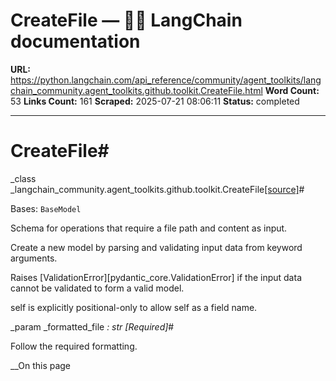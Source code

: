 # CreateFile — 🦜🔗 LangChain  documentation

**URL:** https://python.langchain.com/api_reference/community/agent_toolkits/langchain_community.agent_toolkits.github.toolkit.CreateFile.html
**Word Count:** 53
**Links Count:** 161
**Scraped:** 2025-07-21 08:06:11
**Status:** completed

---

# CreateFile\#

_class _langchain\_community.agent\_toolkits.github.toolkit.CreateFile[\[source\]](https://python.langchain.com/api_reference/_modules/langchain_community/agent_toolkits/github/toolkit.html#CreateFile)\#     

Bases: `BaseModel`

Schema for operations that require a file path and content as input.

Create a new model by parsing and validating input data from keyword arguments.

Raises \[ValidationError\]\[pydantic\_core.ValidationError\] if the input data cannot be validated to form a valid model.

self is explicitly positional-only to allow self as a field name.

_param _formatted\_file _: str_ _\[Required\]_\#     

Follow the required formatting.

__On this page